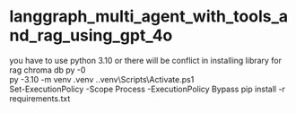 # langgraph_multi_agent_with_tools_and_rag_using_gpt_4o
you have to use python 3.10 or there will be conflict in installing library for rag chroma db
py -0   
py -3.10 -m venv .venv
.\.venv\Scripts\Activate.ps1   
Set-ExecutionPolicy -Scope Process -ExecutionPolicy Bypass
pip install -r requirements.txt

